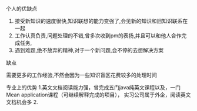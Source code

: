 个人的优缺点

1. 接受新知识的速度很快,知识联想的能力变强了,会见新的知识和旧知识联系在一起
2. 工作认真负责,问题处理的不错,曾多次收到pm的表扬,并且可以和他人合作完成任务,
3. 遇到难题,绝不放弃的精神,对于一个新问题,会不停的去想解决方案

缺点

需要更多的工作经验,不然会因为一些知识盲区花费较多的处理时间

专业上的优势
1.英文文档阅读能力强，曾完成五门java纯英文课程以及，一门Mean application课程（可继续解释完成的项目），
实习公司属于外企，阅读英文文档机会多
2.


